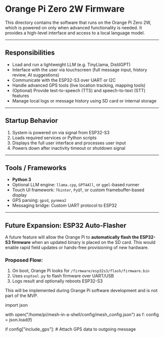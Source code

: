# Orange Pi Zero 2W Firmware

This directory contains the software that runs on the Orange Pi Zero 2W, which is powered on only when advanced functionality is needed. It provides a high-level interface and access to a local language model.

---

## Responsibilities

- Load and run a lightweight LLM (e.g. TinyLlama, DistilGPT)
- Interface with the user via touchscreen (full message input, history review, AI suggestions)
- Communicate with the ESP32-S3 over UART or I2C
- Handle advanced GPS tools (live location tracking, mapping tools)
- (Optional) Provide text-to-speech (TTS) and speech-to-text (STT) features
- Manage local logs or message history using SD card or internal storage

---

## Startup Behavior

1. System is powered on via signal from ESP32-S3
2. Loads required services or Python scripts
3. Displays the full user interface and processes user input
4. Powers down after inactivity timeout or shutdown signal

---

## Tools / Frameworks

- **Python 3**
- Optional LLM engine: `llama.cpp`, `GPT4All`, or `ggml`-based runner
- Touch UI framework: `Tkinter`, `PyQT`, or custom framebuffer-based display
- GPS parsing: `gpsd`, `pynmea2`
- Messaging bridge: Custom UART protocol to ESP32

---

## Future Expansion: ESP32 Auto-Flasher

A future feature will allow the Orange Pi to **automatically flash the ESP32-S3 firmware** when an updated binary is placed on the SD card. This would enable rapid field updates or hands-free provisioning of new hardware.

### Proposed Flow:
1. On boot, Orange Pi looks for `/firmware/esp32s3/flash/firmware.bin`
2. Uses `esptool.py` to flash firmware over UART/USB
3. Logs result and optionally reboots ESP32-S3

This will be implemented during Orange Pi software development and is not part of the MVP.

import json

with open("/home/pi/mesh-in-a-shell/config/mesh_config.json") as f:
    config = json.load(f)

if config["include_gps"]:
    # Attach GPS data to outgoing message
